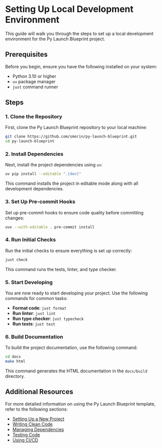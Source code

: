 # Setting Up Local Development Environment

This guide will walk you through the steps to set up a local development environment for the Py Launch Blueprint project.

## Prerequisites

Before you begin, ensure you have the following installed on your system:

- Python 3.10 or higher
- `uv` package manager
- `just` command runner

## Steps

### 1. Clone the Repository

First, clone the Py Launch Blueprint repository to your local machine:

```bash
git clone https://github.com/smorin/py-launch-blueprint.git
cd py-launch-blueprint
```

### 2. Install Dependencies

Next, install the project dependencies using `uv`:

```bash
uv pip install --editable ".[dev]"
```

This command installs the project in editable mode along with all development dependencies.

### 3. Set Up Pre-commit Hooks

Set up pre-commit hooks to ensure code quality before committing changes:

```bash
uvx --with-editable . pre-commit install
```

### 4. Run Initial Checks

Run the initial checks to ensure everything is set up correctly:

```bash
just check
```

This command runs the tests, linter, and type checker.

### 5. Start Developing

You are now ready to start developing your project. Use the following commands for common tasks:

- **Format code**: `just format`
- **Run linter**: `just lint`
- **Run type checker**: `just typecheck`
- **Run tests**: `just test`

### 6. Build Documentation

To build the project documentation, use the following command:

```bash
cd docs
make html
```

This command generates the HTML documentation in the `docs/build` directory.

## Additional Resources

For more detailed information on using the Py Launch Blueprint template, refer to the following sections:

- [Setting Up a New Project](setting_up_project.md)
- [Writing Clean Code](writing_clean_code.md)
- [Managing Dependencies](managing_dependencies.md)
- [Testing Code](testing_code.md)
- [Using CI/CD](using_ci_cd.md)
